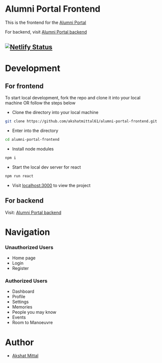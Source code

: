 # Alumni Portal Frontend

This is the frontend for the [Alumni Portal](https://alumni-61.netlify.app)

For backend, visit [Alumni Portal backend](https://github.com/akshat-khosya/alumni-portal-backend)

[![Netlify Status](https://api.netlify.com/api/v1/badges/a9378ed5-d842-436d-a304-08c80bed0014/deploy-status)](https://alumni-61.netlify.app)
---

# Development

## For frontend

To start local development, fork the repo and clone it into your local machine OR follow the steps below

-   Clone the directory into your local machine

```sh
git clone https://github.com/akshatmittal61/alumni-portal-frontend.git
```

-   Enter into the directory

```sh
cd alumni-portal-frontend
```

-   Install node modules

```sh
npm i
```

-   Start the local dev server for react

```sh
npm run react
```

-   Visit [localhost:3000](http://localhost:3000) to view the project

## For backend

Visit: [Alumni Portal backend](https://github.com/akshat-khosya/alumni-portal-backend)

# Navigation

### Unauthorized Users

-   Home page
-   Login
-   Register

### Authorized Users

-   Dashboard
-   Profile
-   Settings
-   Memories
-   People you may know
-   Events
-   Room to Manoeuvre

# Author

-   [Akshat Mittal](https://github.com/akshatmittal61)
